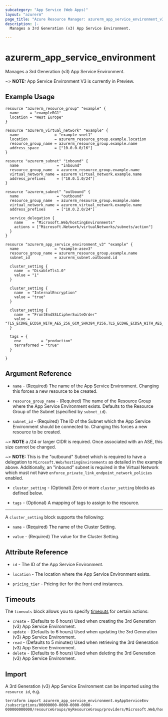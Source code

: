 ```yaml
---
subcategory: "App Service (Web Apps)"
layout: "azurerm"
page_title: "Azure Resource Manager: azurerm_app_service_environment_v3"
description: |-
  Manages a 3rd Generation (v3) App Service Environment.

---
```


# azurerm_app_service_environment

Manages a 3rd Generation (v3) App Service Environment.

~> **NOTE:** App Service Environment V3 is currently in Preview.

## Example Usage

```hcl
resource "azurerm_resource_group" "example" {
  name     = "exampleRG1"
  location = "West Europe"
}

resource "azurerm_virtual_network" "example" {
  name                = "example-vnet1"
  location            = azurerm_resource_group.example.location
  resource_group_name = azurerm_resource_group.example.name
  address_space       = ["10.0.0.0/16"]
}

resource "azurerm_subnet" "inbound" {
  name                 = "inbound"
  resource_group_name  = azurerm_resource_group.example.name
  virtual_network_name = azurerm_virtual_network.example.name
  address_prefixes     = ["10.0.1.0/24"]
}

resource "azurerm_subnet" "outbound" {
  name                 = "outbound"
  resource_group_name  = azurerm_resource_group.example.name
  virtual_network_name = azurerm_virtual_network.example.name
  address_prefixes     = ["10.0.2.0/24"]

  service_delegation {
    name    = "Microsoft.Web/hostingEnvironments"
    actions = ["Microsoft.Network/virtualNetworks/subnets/action"]
  }
}

resource "azurerm_app_service_environment_v3" "example" {
  name                = "example-asev3"
  resource_group_name = azurerm_resource_group.example.name
  subnet_id           = azurerm_subnet.outbound.id

  cluster_setting {
    name  = "DisableTls1.0"
    value = "1"
  }

  cluster_setting {
    name  = "InternalEncryption"
    value = "true"
  }

  cluster_setting {
    name  = "FrontEndSSLCipherSuiteOrder"
    value = "TLS_ECDHE_ECDSA_WITH_AES_256_GCM_SHA384_P256,TLS_ECDHE_ECDSA_WITH_AES_128_GCM_SHA256_P256,TLS_ECDHE_RSA_WITH_AES_256_CBC_SHA384_P256,TLS_ECDHE_RSA_WITH_AES_128_CBC_SHA256_P256,TLS_ECDHE_RSA_WITH_AES_256_CBC_SHA_P256,TLS_ECDHE_RSA_WITH_AES_128_CBC_SHA_P256"
  }

  tags = {
    env         = "production"
    terraformed = "true"
  }

}

```

## Argument Reference

* `name` - (Required) The name of the App Service Environment. Changing this forces a new resource to be created. 

* `resource_group_name` - (Required) The name of the Resource Group where the App Service Environment exists. Defaults to the Resource Group of the Subnet (specified by `subnet_id`).

* `subnet_id` - (Required) The ID of the Subnet which the App Service Environment should be connected to. Changing this forces a new resource to be created.

~> **NOTE** a /24 or larger CIDR is required. Once associated with an ASE, this size cannot be changed.

~> **NOTE:** This is the "outbound" Subnet which is required to have a delegation to `Microsoft.Web/hostingEnvironments` as detailed in the example above. Additionally, an "inbound" subnet is required in the Virtual Network which must not have `enforce_private_link_endpoint_network_policies` enabled.   

* `cluster_setting` - (Optional) Zero or more `cluster_setting` blocks as defined below. 

* `tags` - (Optional) A mapping of tags to assign to the resource. 

---

A `cluster_setting` block supports the following:

* `name` - (Required) The name of the Cluster Setting. 

* `value` - (Required) The value for the Cluster Setting. 

## Attribute Reference

* `id` - The ID of the App Service Environment.

* `location` - The location where the App Service Environment exists.

* `pricing_tier` - Pricing tier for the front end instances.

## Timeouts

The `timeouts` block allows you to specify [timeouts](https://www.terraform.io/docs/configuration/resources.html#timeouts) for certain actions:

* `create` - (Defaults to 6 hours) Used when creating the 3rd Generation (v3) App Service Environment.
* `update` - (Defaults to 6 hours) Used when updating the 3rd Generation (v3) App Service Environment.
* `read` - (Defaults to 5 minutes) Used when retrieving the 3rd Generation (v3) App Service Environment.
* `delete` - (Defaults to 6 hours) Used when deleting the 3rd Generation (v3) App Service Environment.

## Import

A 3rd Generation (v3) App Service Environment can be imported using the `resource id`, e.g.

```shell
terraform import azurerm_app_service_environment.myAppServiceEnv /subscriptions/00000000-0000-0000-0000-000000000000/resourceGroups/myResourceGroup/providers/Microsoft.Web/hostingEnvironments/myAppServiceEnv
```
